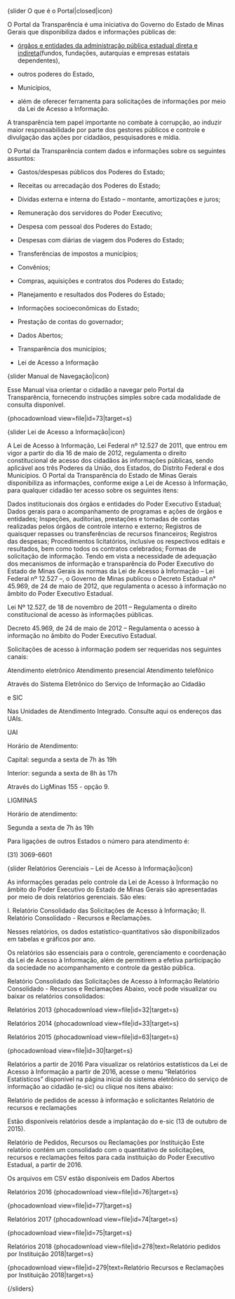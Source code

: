 {slider O que é o Portal|closed|icon}

O Portal da Transparência é uma iniciativa do Governo do Estado de Minas Gerais que disponibiliza dados e informações públicas de:

* [órgãos e entidades da administração pública estadual direta e indireta](https://www.mg.gov.br/estrutura-governamental)(fundos, fundações, autarquias e empresas estatais dependentes),

* outros poderes do Estado,

* Municípios,

* além de oferecer ferramenta para solicitações de informações por meio da Lei de Acesso a Informação.

A transparência tem papel importante no combate à corrupção, ao induzir maior responsabilidade por parte dos gestores públicos e controle e divulgação das ações por cidadãos, pesquisadores e mídia.

O Portal da Transparência contem dados e informações sobre os seguintes assuntos:

* Gastos/despesas públicos dos Poderes do Estado;

* Receitas ou arrecadação dos Poderes do Estado;
* Dívidas externa e interna do Estado – montante, amortizações e juros;
* Remuneração dos servidores do Poder Executivo;
* Despesa com pessoal dos Poderes do Estado;
* Despesas com diárias de viagem dos Poderes do Estado;
* Transferências de impostos a municípios;
* Convênios;
* Compras, aquisições e contratos dos Poderes do Estado;
* Planejamento e resultados dos Poderes do Estado;
* Informações socioeconômicas do Estado;
* Prestação de contas do governador;
* Dados Abertos;
* Transparência dos municípios;
* Lei de Acesso a Informação


{slider Manual de Navegação|icon}

Esse Manual visa orientar o cidadão a navegar pelo Portal da Transparência, fornecendo instruções simples sobre cada modalidade de consulta disponível.

{phocadownload view=file|id=73|target=s}

 {slider Lei de Acesso a Informação|icon}

A Lei de Acesso à Informação, Lei Federal nº 12.527 de 2011, que entrou em vigor a partir do dia 16 de maio de 2012, regulamenta o direito constitucional de acesso dos cidadãos às informações públicas, sendo aplicável aos três Poderes da União, dos Estados, do Distrito Federal e dos Municípios. O Portal da Transparência do Estado de Minas Gerais disponibiliza as informações, conforme exige a Lei de Acesso à Informação, para qualquer cidadão ter acesso sobre os seguintes itens:

Dados institucionais dos órgãos e entidades do Poder Executivo Estadual;
Dados gerais para o acompanhamento de programas e ações de órgãos e entidades;
Inspeções, auditorias, prestações e tomadas de contas realizadas pelos órgãos de controle interno e externo;
Registros de quaisquer repasses ou transferências de recursos financeiros;
Registros das despesas;
Procedimentos licitatórios, inclusive os respectivos editais e resultados, bem como todos os contratos celebrados;
Formas de solicitação de informação.
Tendo em vista a necessidade de adequação dos mecanismos de informação e transparência do Poder Executivo do Estado de Minas Gerais às normas da Lei de Acesso à Informação – Lei Federal nº 12.527 –, o Governo de Minas publicou o Decreto Estadual n° 45.969, de 24 de maio de 2012, que regulamenta o acesso à informação no âmbito do Poder Executivo Estadual.

Lei Nº 12.527, de 18 de novembro de 2011 – Regulamenta o direito constitucional de acesso às informações públicas.

Decreto 45.969, de 24 de maio de 2012 – Regulamenta o acesso à informação no âmbito do Poder Executivo Estadual.

Solicitações de acesso à informação podem ser requeridas nos seguintes canais:

Atendimento eletrônico 	Atendimento presencial 	Atendimento telefônico

Através do Sistema Eletrônico do Serviço de Informação ao Cidadão

e SIC






Nas Unidades de Atendimento Integrado. Consulte aqui os endereços das UAIs.

UAI

Horário de Atendimento:

Capital: segunda a sexta de 7h às 19h

Interior: segunda a sexta de 8h às 17h


Através do LigMinas 155 - opção 9.

LIGMINAS



Horário de atendimento:

Segunda a sexta de 7h às 19h

Para ligações de outros Estados o número para atendimento é:

(31) 3069-6601





{slider Relatórios Gerenciais – Lei de Acesso à Informação|icon}

As informações geradas pelo controle da Lei de Acesso à Informação no âmbito do Poder Executivo do Estado de Minas Gerais são apresentadas por meio de dois relatórios gerenciais. São eles:

I. Relatório Consolidado das Solicitações de Acesso à Informação;
II. Relatório Consolidado - Recursos e Reclamações.

Nesses relatórios, os dados estatístico-quantitativos são disponibilizados em tabelas e gráficos por ano.

Os relatórios são essenciais para o controle, gerenciamento e coordenação da Lei de Acesso à Informação, além de permitirem a efetiva participação da sociedade no acompanhamento e controle da gestão pública.

Relatório Consolidado das Solicitações de Acesso à Informação
Relatório Consolidado - Recursos e Reclamações
Abaixo, você pode visualizar ou baixar os relatórios consolidados:

Relatórios 2013
{phocadownload view=file|id=32|target=s}



Relatórios 2014
{phocadownload view=file|id=33|target=s}



Relatórios 2015
{phocadownload view=file|id=63|target=s}

{phocadownload view=file|id=30|target=s}



Relatórios a partir de 2016
Para visualizar os relatórios estatísticos da Lei de Acesso à Informação a partir de 2016, acesse o menu “Relatórios Estatísticos” disponível na página inicial do sistema eletrônico do serviço de informação ao cidadão (e-sic) ou clique nos itens abaixo:

Relatório de pedidos de acesso à informação e solicitantes
Relatório de recursos e reclamações


Estão disponíveis relatórios desde a implantação do e-sic (13 de outubro de 2015).



Relatório de Pedidos, Recursos ou Reclamações por Instituição
Este relatório contém um consolidado com o quantitativo de solicitações, recursos e reclamações feitos para cada instituição do Poder Executivo Estadual, a partir de 2016.

Os arquivos em CSV estão disponíveis em Dados Abertos

Relatórios 2016
{phocadownload view=file|id=76|target=s}

{phocadownload view=file|id=77|target=s}


Relatórios 2017
{phocadownload view=file|id=74|target=s}

{phocadownload view=file|id=75|target=s}



Relatórios 2018
{phocadownload view=file|id=278|text=Relatório pedidos por Instituição 2018|target=s}

{phocadownload view=file|id=279|text=Relatório Recursos e Reclamações por Instituição 2018|target=s}

{/sliders}

